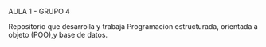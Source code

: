 AULA 1 - GRUPO 4

Repositorio que desarrolla y trabaja Programacion estructurada, orientada a objeto (POO),y base de datos.
